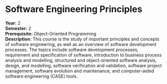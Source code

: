 # Software Engineering Principles

**Year:** 2<br />
**Semester:** 2<br />
**Prerequisite:** Object-Oriented Programming <br />
**Description:** This course is the study of important principles and concepts of software engineering, as well as an overview of software development processes. The topics include software development processes, requirement and specification of software, introduction to business process analysis and modelling, structured and object-oriented software analysis, design, and modelling, software verification and validation, software project management, software evolution and maintenance, and computer-aided software engineering (CASE) tools.
